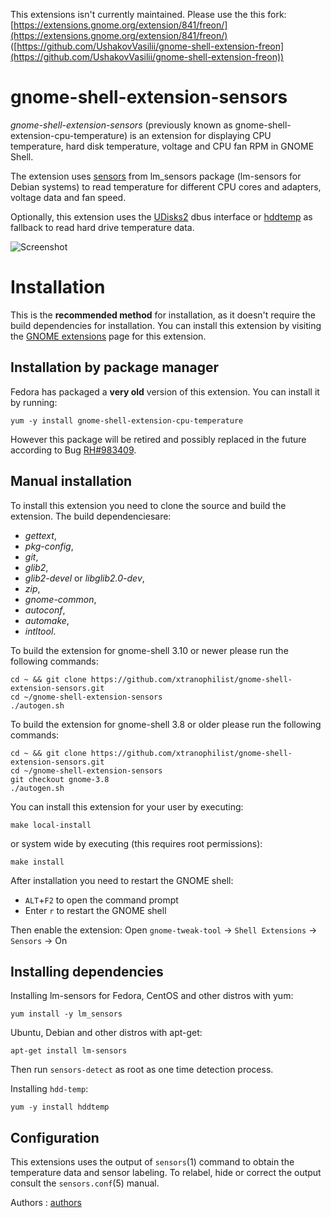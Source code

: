 This extensions isn't currently maintained. Please use the this fork: [https://extensions.gnome.org/extension/841/freon/](https://extensions.gnome.org/extension/841/freon/) ([https://github.com/UshakovVasilii/gnome-shell-extension-freon](https://github.com/UshakovVasilii/gnome-shell-extension-freon))


gnome-shell-extension-sensors
=============================
*gnome-shell-extension-sensors* (previously known as gnome-shell-extension-cpu-temperature)
is an extension for displaying CPU temperature, hard disk temperature, voltage and
CPU fan RPM in GNOME Shell.

The extension uses [sensors] from lm_sensors package (lm-sensors for Debian systems)
to read temperature for different CPU cores and adapters, voltage data and fan speed.

Optionally, this extension uses the [UDisks2] dbus interface or [hddtemp] as fallback to
read hard drive temperature data.

![Screenshot][screenshot]

Installation
=============

This is the **recommended method** for installation, as it doesn't require the build
dependencies for installation.
You can install this extension by visiting the [GNOME extensions]
page for this extension.

Installation by package manager
-------------------------------

Fedora has packaged a **very old** version of this extension. You can install it by running:

`yum -y install gnome-shell-extension-cpu-temperature`

However this package will be retired and possibly replaced in the future according to Bug [RH#983409].

Manual installation
-------------------

To install this extension you need to clone the source and build the extension.
The build dependenciesare:

* *gettext*,
* *pkg-config*,
* *git*,
* *glib2*,
* *glib2-devel* or *libglib2.0-dev*,
* *zip*,
* *gnome-common*,
* *autoconf*,
* *automake*,
* *intltool*.

To build the extension for gnome-shell 3.10 or newer please run the following commands:

    cd ~ && git clone https://github.com/xtranophilist/gnome-shell-extension-sensors.git
    cd ~/gnome-shell-extension-sensors
    ./autogen.sh

To build the extension for gnome-shell 3.8 or older please run the following commands:

    cd ~ && git clone https://github.com/xtranophilist/gnome-shell-extension-sensors.git
    cd ~/gnome-shell-extension-sensors
    git checkout gnome-3.8
    ./autogen.sh

You can install this extension for your user by executing:

    make local-install

or system wide by executing (this requires root permissions):

    make install

After installation you need to restart the GNOME shell:

* `ALT`+`F2` to open the command prompt
* Enter `r` to restart the GNOME shell

Then enable the extension:
Open `gnome-tweak-tool` -> `Shell Extensions` -> `Sensors` -> On


Installing dependencies
-------------
Installing lm-sensors for Fedora, CentOS and other distros with yum:

`yum install -y lm_sensors`

Ubuntu, Debian and other distros with apt-get:

`apt-get install lm-sensors`

Then run `sensors-detect` as root as one time detection process.

Installing `hdd-temp`:

`yum -y install hddtemp`


Configuration
---------------------

This extensions uses the output of `sensors`(1) command to obtain the
temperature data and sensor labeling. To relabel, hide or correct the
output consult the `sensors.conf`(5) manual.

Authors : [authors]

[sensors]: http://www.lm-sensors.org/
[UDisks2]: http://www.freedesktop.org/wiki/Software/udisks/
[hddtemp]: https://savannah.nongnu.org/projects/hddtemp/
[GNOME extensions]: https://extensions.gnome.org/extension/82/cpu-temperature-indicator/
[authors]: https://github.com/xtranophilist/gnome-shell-extension-sensors/graphs/contributors
[screenshot]: https://raw.github.com/wiki/xtranophilist/gnome-shell-extension-sensors/gnome-shell-extension-sensors.png
[RH#983409]: https://bugzilla.redhat.com/show_bug.cgi?id=983409
